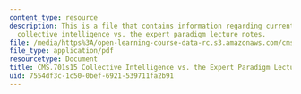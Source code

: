 ```yaml
---
content_type: resource
description: This is a file that contains information regarding current debates in
  collective intelligence vs. the expert paradigm lecture notes.
file: /media/https%3A/open-learning-course-data-rc.s3.amazonaws.com/cms-701-current-debates-in-media-spring-2015/7554df3c1c500bef6921539711fa2b91_MITCMS_701S15_ColleIntelli.pdf
file_type: application/pdf
resourcetype: Document
title: CMS.701s15 Collective Intelligence vs. the Expert Paradigm Lecture Notes
uid: 7554df3c-1c50-0bef-6921-539711fa2b91
---
```

